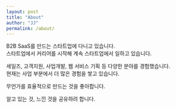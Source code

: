 ```yaml
---
layout: post
title: "About"
author: "JJ"
permalink: /about/
---
```


B2B SaaS를 만드는 스타트업에 다니고 있습니다.  
스타트업에서 커리어를 시작해 계속 스타트업에서 일하고 있습니다.

세일즈, 고객지원, 사업개발, 웹 서비스 기획 등 다양한 분야를 경험했습니다.  
현재는 사업 부분에서 더 많은 경험을 쌓고 있습니다.

무언가를 효율적으로 만드는 것을 좋아합니다.

알고 있는 것, 느낀 것을 공유하려 합니다.